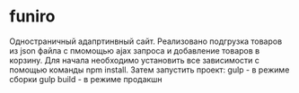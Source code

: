 # funiro

Одностраничный адапртинвный сайт. Реализовано подгрузка товаров из json файла с пмомощью ajax запроса и добавление товаров в корзину.
Для начала необходимо установить все зависимости с помощью команды npm install.
Затем запустить проект:
gulp - в режиме сборки
gulp build - в режиме продакшн
